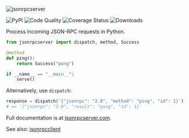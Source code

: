 <img
    alt="jsonrpcserver"
    style="margin: 0 auto;"
    src="https://github.com/explodinglabs/jsonrpcserver/blob/main/docs/logo.png?raw=true"
/>

![PyPI](https://img.shields.io/pypi/v/jsonrpcserver.svg)
![Code Quality](https://github.com/explodinglabs/jsonrpcserver/actions/workflows/code-quality.yml/badge.svg)
![Coverage Status](https://coveralls.io/repos/github/explodinglabs/jsonrpcserver/badge.svg?branch=main)
![Downloads](https://img.shields.io/pypi/dw/jsonrpcserver)

Process incoming JSON-RPC requests in Python.

```python
from jsonrpcserver import dispatch, method, Success

@method
def ping():
    return Success("pong")

if __name__ == "__main__":
    serve()
```

Alternatively, use `dispatch`:
```python
response = dispatch('{"jsonrpc": "2.0", "method": "ping", "id": 1}')
# => '{"jsonrpc": "2.0", "result": "pong", "id": 1}'
```

Full documentation is at [jsonrpcserver.com](https://www.jsonrpcserver.com/).

See also: [jsonrpcclient](https://github.com/explodinglabs/jsonrpcclient)
